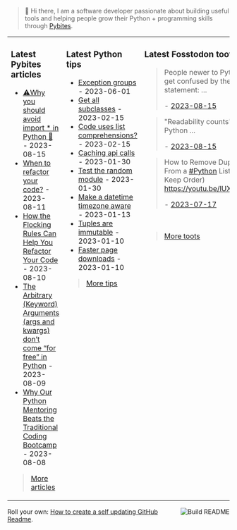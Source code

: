 > 👋 Hi there, I am a software developer passionate about building useful tools and helping people grow their Python + programming skills through <a href="https://pybit.es" target="_blank">Pybites</a>.

<table><tr><td valign="top" width="33%">

### Latest Pybites articles

<ul>

  <li><a href="https://pybit.es/articles/why-you-should-avoid-import-in-python/" target="_blank">⚠️Why you should avoid import * in Python 🐍</a> - 2023-08-15</li>

  <li><a href="https://pybit.es/articles/when-to-refactor-your-code/" target="_blank">When to refactor your code?</a> - 2023-08-11</li>

  <li><a href="https://pybit.es/articles/how-the-flocking-rules-can-help-you-refactor-your-code/" target="_blank">How the Flocking Rules Can Help You Refactor Your Code</a> - 2023-08-10</li>

  <li><a href="https://pybit.es/articles/the-arbitrary-keyword-arguments-args-and-kwargs-dont-come-for-free-in-python/" target="_blank">The Arbitrary (Keyword) Arguments (args and kwargs) don’t come “for free” in Python</a> - 2023-08-09</li>

  <li><a href="https://pybit.es/articles/why-our-python-mentoring-beats-the-traditional-coding-bootcamp/" target="_blank">Why Our Python Mentoring Beats the Traditional Coding Bootcamp</a> - 2023-08-08</li>

</ul>

> <a href="https://pybit.es/articles/" target="_blank">More articles</a>


</td><td valign="top" width="34%">

### Latest Python tips

<ul>

  <li><a href="https://github.com/bbelderbos/bobcodesit/blob/main/notes/20230601094256.md" target="_blank">Exception groups</a> - 2023-06-01</li>

  <li><a href="https://github.com/bbelderbos/bobcodesit/blob/main/notes/20230215143414.md" target="_blank">Get all subclasses</a> - 2023-02-15</li>

  <li><a href="https://github.com/bbelderbos/bobcodesit/blob/main/notes/20230215131208.md" target="_blank">Code uses list comprehensions?</a> - 2023-02-15</li>

  <li><a href="https://github.com/bbelderbos/bobcodesit/blob/main/notes/20230130103011.md" target="_blank">Caching api calls</a> - 2023-01-30</li>

  <li><a href="https://github.com/bbelderbos/bobcodesit/blob/main/notes/20230130102312.md" target="_blank">Test the random module</a> - 2023-01-30</li>

  <li><a href="https://github.com/bbelderbos/bobcodesit/blob/main/notes/20230113130529.md" target="_blank">Make a datetime timezone aware</a> - 2023-01-13</li>

  <li><a href="https://github.com/bbelderbos/bobcodesit/blob/main/notes/20230110131408.md" target="_blank">Tuples are immutable</a> - 2023-01-10</li>

  <li><a href="https://github.com/bbelderbos/bobcodesit/blob/main/notes/20230110130247.md" target="_blank">Faster page downloads</a> - 2023-01-10</li>

</ul>

> <a href="https://github.com/bbelderbos/bobcodesit" target="_blank">More tips</a>


</td><td valign="top" width="33%">

### Latest Fosstodon toots


  <blockquote>
  <p>People newer to Python often get confused by the statement: ...</p>
  - <a href="https://fosstodon.org/@bbelderbos/110893088164738774" target="_blank">2023-08-15</a>
  </blockquote>

  <blockquote>
  <p>&quot;Readability counts&quot; - Zen of Python ...</p>
  - <a href="https://fosstodon.org/@bbelderbos/110893086278338953" target="_blank">2023-08-15</a>
  </blockquote>

  <blockquote>
  <p>How to Remove Duplicates From a <a class="mention hashtag" href="https://fosstodon.org/tags/Python" rel="tag">#<span>Python</span></a> List (And Keep Order) <a href="https://youtu.be/lUXl0cK8s08" rel="nofollow noopener noreferrer" target="_blank"><span class="invisible">https://</span><span class="">youtu.be/lUXl0cK8s08</span><span class="invisible"></span></a></p>
  - <a href="https://fosstodon.org/@bbelderbos/110730328277039647" target="_blank">2023-07-17</a>
  </blockquote>


<br>

> <a href="https://fosstodon.org/@bbelderbos" target="_blank">More toots</a>


</td></tr></table>

<a href="https://github.com/bbelderbos/bbelderbos/actions" target="_blank"><img src="https://github.com/bbelderbos/bbelderbos/workflows/Daily%20Update/badge.svg" align="right" alt="Build README"></a>Roll your own: <a href="https://pybit.es/articles/how-to-create-a-self-updating-github-readme/" target="_blank">How to create a self updating GitHub Readme</a>.